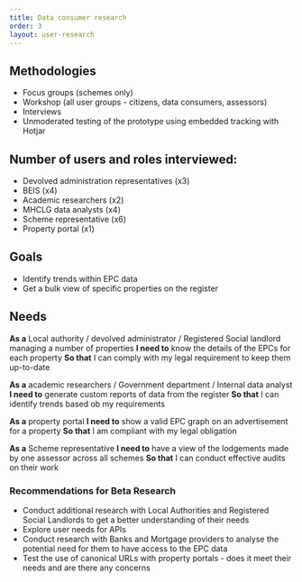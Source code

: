 ```yaml
---
title: Data consumer research
order: 3
layout: user-research
---
```

## Methodologies
* Focus groups (schemes only)
* Workshop (all user groups - citizens, data consumers, assessors)
* Interviews
* Unmoderated testing of the prototype using embedded tracking with Hotjar

## Number of users and roles interviewed:
* Devolved administration representatives (x3)
* BEIS (x4)
* Academic researchers (x2)
* MHCLG data analysts (x4)
* Scheme representative (x6)
* Property portal (x1)

## Goals
* Identify trends within EPC data
* Get a bulk view of specific properties on the register

## Needs
**As a** Local authority / devolved administrator / Registered Social landlord managing a number of properties
**I need to** know the details of the EPCs for each property 
**So that** I can comply with my legal requirement to keep them up-to-date

**As a** academic researchers / Government department / Internal data analyst 
**I need to** generate custom reports of data from the register
**So that** I can identify trends based ob my requirements

**As a** property portal
**I need to** show a valid EPC graph on an advertisement for a property 
**So that** I am compliant with my legal obligation 

**As a** Scheme representative 
**I need to** have a view of the lodgements made by one assessor across all schemes
**So that** I can conduct effective audits on their work


### Recommendations for Beta Research
* Conduct additional research with Local Authorities and Registered Social Landlords to get a better understanding of their needs
* Explore user needs for APIs
* Conduct research with Banks and Mortgage providers to analyse the potential need for them to have access to the EPC data
* Test the use of canonical URLs with property portals - does it meet their needs and are there any concerns
